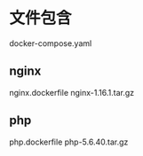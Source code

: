# 文件包含
docker-compose.yaml
## nginx
nginx.dockerfile
nginx-1.16.1.tar.gz
## php
php.dockerfile
php-5.6.40.tar.gz
